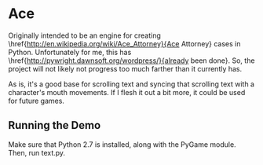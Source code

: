 Ace
===

Originally intended to be an engine for creating \href{http://en.wikipedia.org/wiki/Ace_Attorney}{Ace Attorney} cases in Python. Unfortunately for me, this has \href{http://pywright.dawnsoft.org/wordpress/}{already been done}. So, the project will not likely not progress too much farther than it currently has.

As is, it's a good base for scrolling text and syncing that scrolling text with a character's mouth movements. If I flesh it out a bit more, it could be used for future games.

Running the Demo
----
Make sure that Python 2.7 is installed, along with the PyGame module. Then, run text.py.

